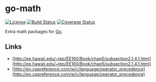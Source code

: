 # go-math

[![License](https://img.shields.io/badge/license-Apache%20License%202.0-blue.svg?style=flat)][license]
[![Build Status](https://travis-ci.org/steenzout/go-math.svg?branch=master)](https://travis-ci.org/steenzout/go-math/)
[![Coverage Status](https://coveralls.io/repos/steenzout/go-math/badge.svg?branch=master&service=github)](https://coveralls.io/github/steenzout/go-math?branch=master)

Extra math packages for [Go][golang].


## Links

- [http://ee.hawaii.edu/~tep/EE160/Book/chap5/subsection2.1.4.1.html](http://ee.hawaii.edu/~tep/EE160/Book/chap5/subsection2.1.4.1.html)
- [http://en.cppreference.com/w/c/language/operator_precedence](http://en.cppreference.com/w/c/language/operator_precedence)


[golang]:   https://golang.org  "The Go Programming Language"
[license]:  https://raw.githubusercontent.com/steenzout/go-math/master/LICENSE   "Apache License 2.0"
